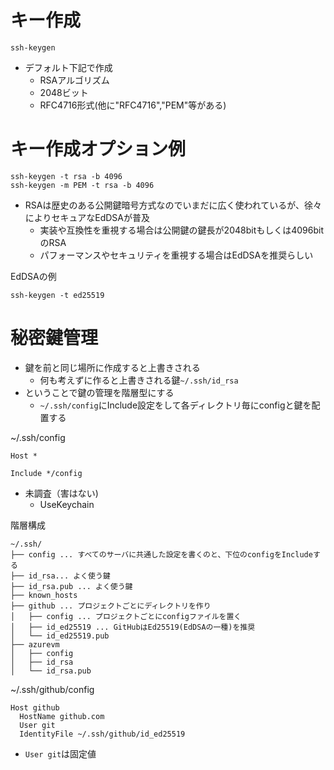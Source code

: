 # キー作成
```
ssh-keygen
```
- デフォルト下記で作成
    - RSAアルゴリズム
    - 2048ビット
    - RFC4716形式(他に"RFC4716","PEM"等がある)
# キー作成オプション例
```
ssh-keygen -t rsa -b 4096
ssh-keygen -m PEM -t rsa -b 4096
```
- RSAは歴史のある公開鍵暗号方式なのでいまだに広く使われているが、徐々によりセキュアなEdDSAが普及
    - 実装や互換性を重視する場合は公開鍵の鍵長が2048bitもしくは4096bitのRSA
    - パフォーマンスやセキュリティを重視する場合はEdDSAを推奨らしい

EdDSAの例
```
ssh-keygen -t ed25519
```

# 秘密鍵管理
- 鍵を前と同じ場所に作成すると上書きされる
    - 何も考えずに作ると上書きされる鍵`~/.ssh/id_rsa`
- ということで鍵の管理を階層型にする
    - `~/.ssh/config`にInclude設定をして各ディレクトリ毎にconfigと鍵を配置する

~/.ssh/config
```
Host *

Include */config
```
- 未調査（害はない)
    - UseKeychain

階層構成
```
~/.ssh/
├── config ... すべてのサーバに共通した設定を書くのと、下位のconfigをIncludeする
├── id_rsa... よく使う鍵
├── id_rsa.pub ... よく使う鍵
├── known_hosts
├── github ... プロジェクトごとにディレクトリを作り
│   ├── config ... プロジェクトごとにconfigファイルを置く
│   ├── id_ed25519 ... GitHubはEd25519(EdDSAの一種)を推奨
│   └── id_ed25519.pub
├── azurevm
│   ├── config
│   ├── id_rsa
│   └── id_rsa.pub
```
~/.ssh/github/config
```
Host github 
  HostName github.com
  User git
  IdentityFile ~/.ssh/github/id_ed25519
```
- `User git`は固定値